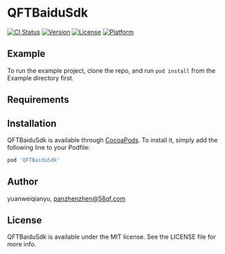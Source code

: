 # QFTBaiduSdk

[![CI Status](https://img.shields.io/travis/yuanweiqianyu/QFTBaiduSdk.svg?style=flat)](https://travis-ci.org/yuanweiqianyu/QFTBaiduSdk)
[![Version](https://img.shields.io/cocoapods/v/QFTBaiduSdk.svg?style=flat)](https://cocoapods.org/pods/QFTBaiduSdk)
[![License](https://img.shields.io/cocoapods/l/QFTBaiduSdk.svg?style=flat)](https://cocoapods.org/pods/QFTBaiduSdk)
[![Platform](https://img.shields.io/cocoapods/p/QFTBaiduSdk.svg?style=flat)](https://cocoapods.org/pods/QFTBaiduSdk)

## Example

To run the example project, clone the repo, and run `pod install` from the Example directory first.

## Requirements

## Installation

QFTBaiduSdk is available through [CocoaPods](https://cocoapods.org). To install
it, simply add the following line to your Podfile:

```ruby
pod 'QFTBaiduSdk'
```

## Author

yuanweiqianyu, panzhenzhen@58qf.com

## License

QFTBaiduSdk is available under the MIT license. See the LICENSE file for more info.
